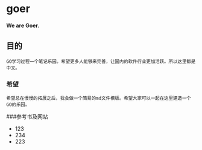 # goer
**We are Goer.**
## 目的
	GO学习过程一个笔记乐园。希望更多人能够来完善，让国内的软件行业更加活跃。所以这里都是中文。
### 希望
	希望总在慢慢的拓展之后，我会做一个简易的md文件模版。希望大家可以一起在这里建造一个GO的乐园。	
###参考书及网站
* 123
* 234
* 223

 
 


